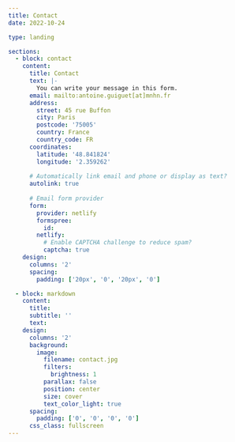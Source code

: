```yaml
---
title: Contact
date: 2022-10-24

type: landing

sections:
  - block: contact
    content:
      title: Contact
      text: |-
        You can write your message in this form.
      email: mailto:antoine.guiguet[at]mnhn.fr
      address:
        street: 45 rue Buffon
        city: Paris
        postcode: '75005'
        country: France
        country_code: FR
      coordinates:
        latitude: '48.841824'
        longitude: '2.359262'
    
      # Automatically link email and phone or display as text?
      autolink: true
    
      # Email form provider
      form:
        provider: netlify
        formspree:
          id:
        netlify:
          # Enable CAPTCHA challenge to reduce spam?
          captcha: true
    design:
      columns: '2'
      spacing:
        padding: ['20px', '0', '20px', '0']

  - block: markdown
    content:
      title:
      subtitle: ''
      text:
    design:
      columns: '2'
      background:
        image: 
          filename: contact.jpg
          filters:
            brightness: 1
          parallax: false
          position: center
          size: cover
          text_color_light: true
      spacing:
        padding: ['0', '0', '0', '0']
      css_class: fullscreen
---
```

